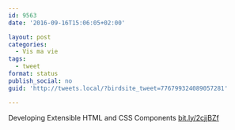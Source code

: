 ```yaml
---
id: 9563
date: '2016-09-16T15:06:05+02:00'

layout: post
categories:
  - Vis ma vie
tags:
  - tweet
format: status
publish_social: no
guid: 'http://tweets.local/?birdsite_tweet=776799324089057281'

---
```


Developing Extensible HTML and CSS Components [bit.ly/2cjjBZf](http://bit.ly/2cjjBZf)